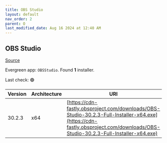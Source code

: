 ```yaml
---
title: OBS Studio
layout: default
nav_order: 2
parent: O
last_modified_date: Aug 16 2024 at 12:40 AM
---
```


## OBS Studio

[Source](https://obsproject.com/)

Evergreen app: `OBSStudio`. Found **1** installer.

Last check: 🟢

| Version | Architecture | URI                                                                                                                                                                          |
| ------- | ------------ | ---------------------------------------------------------------------------------------------------------------------------------------------------------------------------- |
| 30.2.3  | x64          | [https://cdn-fastly.obsproject.com/downloads/OBS-Studio-30.2.3-Full-Installer-x64.exe](https://cdn-fastly.obsproject.com/downloads/OBS-Studio-30.2.3-Full-Installer-x64.exe) |
